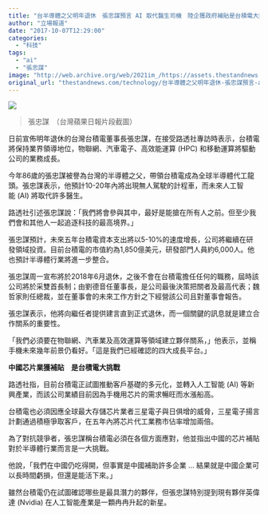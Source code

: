 ```yaml
---
title: "台半導體之父明年退休　張忠謀預言 AI 取代醫生司機　陸企獲政府補貼是台積電大挑戰"
author: "立場報道"
date: "2017-10-07T12:29:00"
categories:
  - "科技"
tags:
  - "ai"
  - "張忠謀"
image: "http://web.archive.org/web/2021im_/https://assets.thestandnews.com/media/photos/CHEUNGCHUNGMAU_1CTxW.png"
original_url: "thestandnews.com/technology/台半導體之父明年退休-張忠謀預言-ai-取代醫生司機-陸企獲政府補貼是台積電大挑戰"
---
```

![](http://web.archive.org/web/2021im_/https://assets.thestandnews.com/media/photos/CHEUNGCHUNGMAU_1CTxW.png)
> 張忠謀　（台灣蘋果日報片段截圖）

日前宣佈明年退休的台灣台積電董事長張忠謀，在接受路透社專訪時表示，台積電將保持業界領導地位，物聯網、汽車電子、高效能運算 (HPC) 和移動運算將驅動公司的業務成長。

今年86歲的張忠謀被譽為台灣的半導體之父，帶領台積電成為全球半導體代工龍頭。張忠謀表示，他預計10-20年內將出現無人駕駛的計程車，而未來人工智能 (AI) 將取代許多醫生。

路透社引述張忠謀說：「我們將會參與其中，最好是能搶在所有人之前。但至少我們會和其他人一起追逐科技的最高境界。」

張忠謀預計，未來五年台積電資本支出將以5-10%的速度增長，公司將繼續在研發領域投資。目前台積電的市值約為1,850億美元，研發部門人員約6,000人。他也預計半導體行業將進一步整合。

張忠謀周一宣布將於2018年6月退休，之後不會在台積電擔任任何的職務，屆時該公司將於采雙首長制；由劉德音任董事長，是公司最後決策把關者及最高代表；魏哲家則任總裁，並在董事會的未來工作方針之下經營該公司且對董事會報告。

張忠謀表示，他將向繼任者提供建言直到正式退休，而一個關鍵的訊息就是建立合作關系的重要性。

「我們必須要在物聯網、汽車業及高效運算等領域建立夥伴關系，」他表示，並稱手機未來幾年前景仍看好。「這是我們已經確認的四大成長平台。」

**中國芯片業獲補貼　是台積電大挑戰**

路透社指，目前台積電正試圖推動客戶基礎的多元化，並轉入人工智能 (AI) 等新興產業，而該公司業績目前因為手機用芯片的需求暢旺而水漲船高。

台積電也必須因應全球最大存儲芯片業者三星電子與日俱增的威脅，三星電子揚言計劃通過積極爭取客戶，在五年內將芯片代工業務市佔率增加兩倍。

為了對抗競爭者，張忠謀稱台積電必須在各個方面應對，他並指出中國的芯片補貼對於半導體行業而言是一大挑戰。

他說，「我們在中國仍吃得開，但事實是中國補助許多企業 ... 結果就是中國企業可以長時間虧損，但還是能活下來。」

雖然台積電仍在試圖確認哪些是最具潛力的夥伴，但張忠謀特別提到現有夥伴英偉達 (Nvidia) 在人工智能產業是一顆冉冉升起的新星。